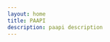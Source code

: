 ```yaml
---
layout: home
title: PAAPI
description: paapi description
---
```

<link rel="stylesheet" href="https://unpkg.com/swagger-ui-dist@4.5.0/swagger-ui.css" />
<div id="swagger-ui"></div>
<script src="https://unpkg.com/swagger-ui-dist@4.5.0/swagger-ui-bundle.js" crossorigin></script>
<script>
  window.onload = () => {
    window.ui = SwaggerUIBundle({
      url: '../swagger_doc.yaml',
      dom_id: '#swagger-ui'
    });
  }
</script>
